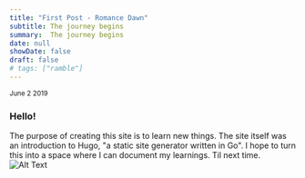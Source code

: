 ```yaml
---
title: "First Post - Romance Dawn"
subtitle: The journey begins
summary:  The journey begins
date: null
showDate: false
draft: false
# tags: ["ramble"]
---
```

<sub>June 2 2019</sub>

### Hello!

The purpose of creating this site is to learn new things. The site itself was an introduction to Hugo, "a static site generator written in Go". I hope to turn this into a space where I can document my learnings. Til next time.  
![Alt Text](https://media.giphy.com/media/vFKqnCdLPNOKc/giphy.gif)
